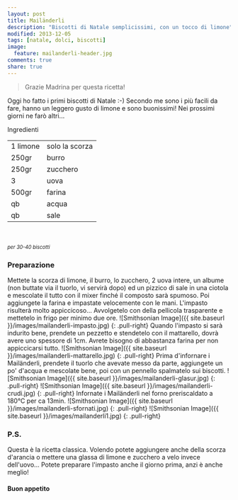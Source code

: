 ```yaml
---
layout: post
title: Mailänderli
description: "Biscotti di Natale semplicissimi, con un tocco di limone"
modified: 2013-12-05
tags: [natale, dolci, biscotti]
image:
  feature: mailanderli-header.jpg
comments: true
share: true
---
```


> Grazie Madrina per questa ricetta!

Oggi ho fatto i primi biscotti di Natale :-) Secondo me sono i più facili da fare, hanno un leggero gusto di limone e sono buonissimi! Nei prossimi giorni ne farò altri...


<div class="ingredients">
	<div class="ingredients-title">Ingredienti</div>
	<table>
		<tbody>
			<tr>
				<td>1 limone</td>
				<td>solo la scorza</td>
			</tr>
			<tr>
				<td>250gr</td>
				<td>burro</td>
			</tr>
			<tr>
				<td>250gr</td>
				<td>zucchero</td>
			</tr>
			<tr>
				<td>3</td>
				<td>uova</td>
			</tr>
			<tr>
				<td>500gr</td>
				<td>farina</td>				
			</tr>
			<tr>
				<td>qb</td>
				<td>acqua</td>				
			</tr>
			<tr>
				<td>qb</td>
				<td>sale</td>
			</tr>
		</tbody>
	</table>
	<br></br>
	<i class="pull-right" style="font-size: 80%;">per 30-40 biscotti</i>
</div>


<h3>
	<font color="grey">
		<i class="icon-cogs"></i>
	</font> Preparazione
</h3>

Mettete la scorza di limone, il burro, lo zucchero, 2 uova intere, un albume (non buttate via il tuorlo, vi servirà dopo) ed un pizzico di sale in una ciotola e mescolate il tutto con il mixer finché il composto sarà spumoso. Poi aggiungete la farina e impastate velocemente con le mani. L'impasto risulterà molto appiccicoso... Avvolgetelo con della pellicola trasparente e mettetelo in frigo per minimo due ore.
![Smithsonian Image]({{ site.baseurl }}/images/mailanderli-impasto.jpg)
{: .pull-right}
Quando l'impasto si sarà indurito bene, prendete un pezzetto e stendetelo con il mattarello, dovrà avere uno spessore di 1cm. Avrete bisogno di abbastanza farina per non appiccicarsi tutto.
![Smithsonian Image]({{ site.baseurl }}/images/mailanderli-mattarello.jpg)
{: .pull-right}
Prima d'infornare i Mailänderli, prendete il tuorlo che avevate messo da parte, aggiungete un po' d'acqua e mescolate bene, poi con un pennello spalmatelo sui biscotti.
![Smithsonian Image]({{ site.baseurl }}/images/mailanderli-glasur.jpg)
{: .pull-right}
![Smithsonian Image]({{ site.baseurl }}/images/mailanderli-crudi.jpg)
{: .pull-right}
Infornate i Mailänderli nel forno preriscaldato a 180°C per ca 13min.
![Smithsonian Image]({{ site.baseurl }}/images/mailanderli-sfornati.jpg)
{: .pull-right}
![Smithsonian Image]({{ site.baseurl }}/images/mailanderli1.jpg)
{: .pull-right}


<h3>
	<font color="#FFCC00">
		<i class="icon-lightbulb"></i>
	</font> P.S.
</h3>


Questa è la ricetta classica. Volendo potete aggiungere anche della scorza d'arancia o mettere una glassa di limone e zucchero a velo invece dell'uovo... Potete preparare l'impasto anche il giorno prima, anzi è anche meglio!

<h4>Buon appetito
	<font color="red">
		<i class="icon-smile"></i>
	</font>
</h4>
